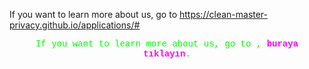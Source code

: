 If you want to learn more about us, go to https://clean-master-privacy.github.io/applications/#
<p style="font-family: 'Courier New', monospace; color: #00FF00; text-align: center;">
  If you want to learn more about us, go to , <a href="https://clean-master-privacy.github.io/applications/#" style="color: #FF00FF; text-decoration: none; font-weight: bold;">buraya tıklayın</a>.
</p>
